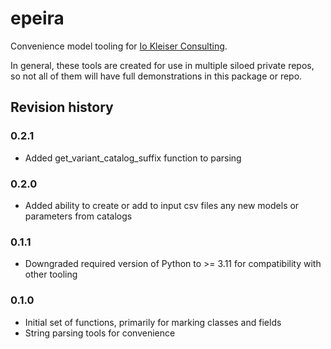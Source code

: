 # epeira
Convenience model tooling for [Io Kleiser Consulting](https://www.iokleiser.com/).

In general, these tools are created for use in multiple siloed private repos,
so not all of them will have full demonstrations in this package or repo.

## Revision history

### 0.2.1
- Added get_variant_catalog_suffix function to parsing

### 0.2.0
- Added ability to create or add to input csv files any new models or parameters from catalogs

### 0.1.1
- Downgraded required version of Python to >= 3.11 for compatibility with other tooling

### 0.1.0
- Initial set of functions, primarily for marking classes and fields
- String parsing tools for convenience
